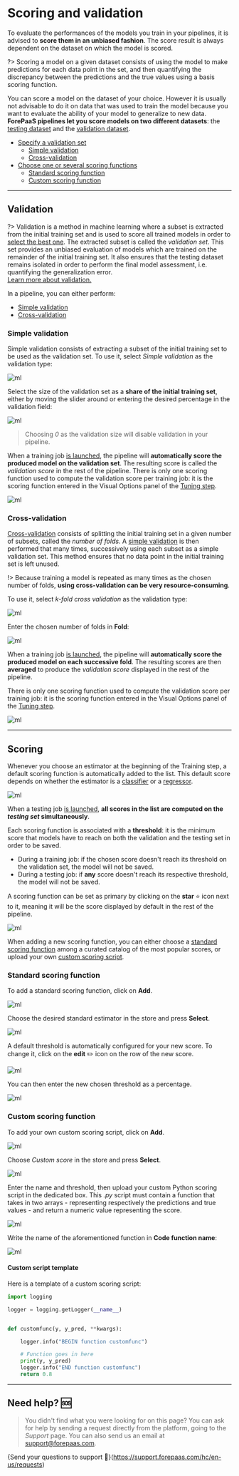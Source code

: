 # Scoring and validation

To evaluate the performances of the models you train in your pipelines, it is advised to **score them in an unbiased fashion**. The score result is always dependent on the dataset on which the model is scored.

?> Scoring a model on a given dataset consists of using the model to make predictions for each data point in the set, and then quantifying the discrepancy between the predictions and the true values using a basis scoring function. 

You can score a model on the dataset of your choice. However it is usually not advisable to do it on data that was used to train the model because you want to evaluate the ability of your model to generalize to new data. **ForePaaS pipelines let you score models on two different datasets**: the [testing dataset](en/product/ml/pipelines/configure/dataset/input.md?id=train-test-split) and the [validation dataset](en/product/ml/pipelines/configure/training/validation.md?id=validation). 

* [Specify a validation set](en/product/ml/pipelines/configure/training/validation.md?id=validation)
  * [Simple validation](en/product/ml/pipelines/configure/training/validation.md?id=simple-validation)
  * [Cross-validation](en/product/ml/pipelines/configure/training/validation.md?id=cross-validation)
* [Choose one or several scoring functions](en/product/ml/pipelines/configure/training/validation.md?id=scoring)
  * [Standard scoring function](en/product/ml/pipelines/configure/training/validation.md?id=standard-scoring-function)
  * [Custom scoring function](en/product/ml/pipelines/configure/training/validation.md?id=custom-scoring-function)


---
## Validation

?> Validation is a method in machine learning where a subset is extracted from the initial training set and is used to score all trained models in order to [select the best one](en/product/ml/pipelines/configure/validation/index). The extracted subset is called the *validation set*. This set provides an unbiased evaluation of models which are trained on the remainder of the initial training set. It also ensures that the testing dataset remains isolated in order to perform the final model assessment, i.e. quantifying the generalization error.  
[Learn more about validation.](https://en.wikipedia.org/wiki/Training,_validation,_and_test_sets)

In a pipeline, you can either perform:
* [Simple validation](en/product/ml/pipelines/configure/training/validation.md?id=simple-validation)
* [Cross-validation](en/product/ml/pipelines/configure/training/validation.md?id=cross-validation)

### Simple validation
Simple validation consists of extracting a subset of the initial training set to be used as the validation set. To use it, select *Simple validation* as the validation type:

![ml](picts/validation-normal.png)

Select the size of the validation set as a **share of the initial training set**, either by moving the slider around or entering the desired percentage in the validation field:

![ml](picts/validation-normal-share.png)

> Choosing *0* as the validation size will disable validation in your pipeline.

When a training job [is launched](en/product/ml/pipelines/execute/index?id=training-jobs), the pipeline will **automatically score the produced model on the validation set**. The resulting score is called the *validation score* in the rest of the pipeline. There is only one scoring function used to compute the validation score per training job: it is the scoring function entered in the Visual Options panel of the [Tuning step](en/product/ml/pipelines/configure/tuning).

![ml](picts/validation-function.png)


### Cross-validation
[Cross-validation](https://en.wikipedia.org/wiki/Cross-validation_(statistics)) consists of splitting the initial training set in a given number of subsets, called the *number of folds*. A [simple validation](en/product/ml/pipelines/configure/training/validation.md?id=simple-validation) is then performed that many times, successively using each subset as a simple validation set. This method ensures that no data point in the initial training set is left unused.

!> Because training a model is repeated as many times as the chosen number of folds, **using cross-validation can be very resource-consuming**.

To use it, select *k-fold cross validation* as the validation type:

![ml](picts/validation-cross.png)

Enter the chosen number of folds in **Fold**:

![ml](picts/validation-cross2.png)

When a training job [is launched](en/product/ml/pipelines/execute/index?id=training-jobs), the pipeline will **automatically score the produced model on each successive fold**. The resulting scores are then **averaged** to produce the *validation score* displayed in the rest of the pipeline. 

There is only one scoring function used to compute the validation score per training job: it is the scoring function entered in the Visual Options panel of the [Tuning step](en/product/ml/pipelines/configure/tuning).

![ml](picts/validation-function.png)

---
## Scoring

Whenever you choose an estimator at the beginning of the Training step, a default scoring function is automatically added to the list. This default score depends on whether the estimator is a [classifier](https://en.wikipedia.org/wiki/Statistical_classification) or a [regressor](https://en.wikipedia.org/wiki/Regression_analysis).

![ml](picts/scoring-list.png)

When a testing job [is launched](en/product/ml/pipelines/execute/index?id=testing-jobs), **all scores in the list are computed on the *testing set* simultaneously**.

Each scoring function is associated with a **threshold**: it is the minimum score that models have to reach on both the validation and the testing set in order to be saved.
* During a training job: if the chosen score doesn't reach its threshold on the validation set, the model will not be saved. 
* During a testing job: if **any** score doesn't reach its respective threshold, the model will not be saved.

A scoring function can be set as primary by clicking on the **star** ⭐ icon next to it, meaning it will be the score displayed by default in the rest of the pipeline.

![ml](picts/scoring-star.png)

When adding a new scoring function, you can either choose a [standard scoring function](en/product/ml/pipelines/configure/training/validation.md?id=standard-scoring-function) among a curated catalog of the most popular scores, or upload your own [custom scoring script](en/product/ml/pipelines/configure/training/validation.md?id=custom-scoring-function).

### Standard scoring function
To add a standard scoring function, click on **Add**. 

![ml](picts/scoring-add.png)

Choose the desired standard estimator in the store and press **Select**.

![ml](picts/scoring-select-standard.png)

A default threshold is automatically configured for your new score. To change it, click on the **edit** ✏️  icon on the row of the new score.

![ml](picts/scoring-edit.png)

You can then enter the new chosen threshold as a percentage.

![ml](picts/scoring-edit2.png)

### Custom scoring function

To add your own custom scoring script, click on **Add**. 

![ml](picts/scoring-add.png)

Choose *Custom score* in the store and press **Select**.

![ml](picts/scoring-select-custom.png)

Enter the name and threshold, then upload your custom Python scoring script in the dedicated box. This *.py* script must contain a function that takes in two arrays - representing respectively the predictions and true values - and return a numeric
value representing the score.

![ml](picts/scoring-select-custom2.png)

Write the name of the aforementioned function in **Code function name**:

![ml](picts/scoring-select-custom3.png)

#### Custom script template

Here is a template of a custom scoring script:

```py
import logging

logger = logging.getLogger(__name__)


def customfunc(y, y_pred, **kwargs):

    logger.info("BEGIN function customfunc")

    # Function goes in here
    print(y, y_pred)
    logger.info("END function customfunc")
    return 0.8
```

---
##  Need help? 🆘

> You didn't find what you were looking for on this page? You can ask for help by sending a request directly from the platform, going to the *Support* page. You can also send us an email at support@forepaas.com.

{Send your questions to support 🤔}(https://support.forepaas.com/hc/en-us/requests)